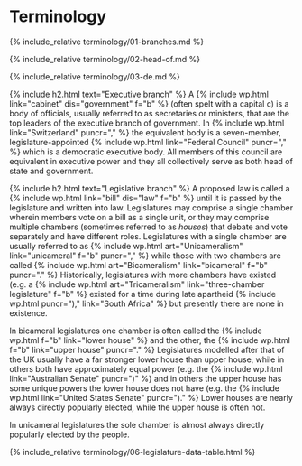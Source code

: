 Terminology
===========

<!-- Branches -->
{% include_relative terminology/01-branches.md %}

<!-- Head of government/state -->
{% include_relative terminology/02-head-of.md %}

<!-- de facto/jure -->
{% include_relative terminology/03-de.md %}

<!-- Cabinet -->
{% include h2.html text="Executive branch" %}
A {% include wp.html link="cabinet" dis="government" f="b" %} (often spelt with a capital c) is a body of officials, usually referred to as secretaries or ministers, that are the top leaders of the executive branch of government. In {% include wp.html link="Switzerland" puncr="," %} the equivalent body is a seven-member, legislature-appointed {% include wp.html link="Federal Council" puncr="," %} which is a democratic executive body. All members of this council are equivalent in executive power and they all collectively serve as both head of state and government. 

<!-- Legislature -->
{% include h2.html text="Legislative branch" %}
A proposed law is called a {% include wp.html link="bill" dis="law" f="b" %} until it is passed by the legislature and written into law. Legislatures may comprise a single chamber wherein members vote on a bill as a single unit, or they may comprise multiple chambers (sometimes referred to as *houses*) that debate and vote separately and have different roles. Legislatures with a single chamber are usually referred to as {% include wp.html art="Unicameralism" link="unicameral" f="b" puncr="," %} while those with two chambers are called {% include wp.html art="Bicameralism" link="bicameral" f="b" puncr="." %} Historically, legislatures with more chambers have existed (e.g. a {% include wp.html art="Tricameralism" link="three-chamber legislature" f="b" %} existed for a time during late apartheid {% include wp.html puncr=")," link="South Africa" %} but presently there are none in existence.

In bicameral legislatures one chamber is often called the {% include wp.html f="b" link="lower house" %} and the other, the {% include wp.html f="b" link="upper house" puncr="." %} Legislatures modelled after that of the UK usually have a far stronger lower house than upper house, while in others both have approximately equal power (e.g. the {% include wp.html link="Australian Senate" puncr=")" %} and in others the upper house has some unique powers the lower house does not have (e.g. the {% include wp.html link="United States Senate" puncr=")." %} Lower houses are nearly always directly popularly elected, while the upper house is often not. 

In unicameral legislatures the sole chamber is almost always directly popularly elected by the people.

<!-- Legislature table -->
{% include_relative terminology/06-legislature-data-table.html %}
<p><br/>
<br/>